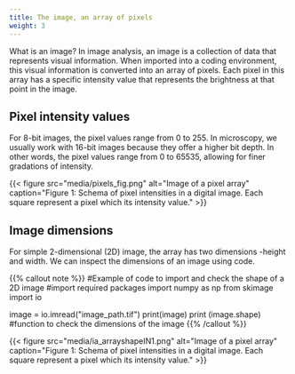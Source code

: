 ```yaml
---
title: The image, an array of pixels
weight: 3
---
```

What is an image? In image analysis, an image is a collection of data that represents visual information. When imported into a coding environment, this visual information is converted into an array of pixels. Each pixel in this array has a specific intensity value that represents the brightness at that point in the image.

## Pixel intensity values

For 8-bit images, the pixel values range from 0 to 255. In microscopy, we usually work with 16-bit images because they offer a higher bit depth. In other words, the pixel values range from 0 to 65535, allowing for finer gradations of intensity. 

{{< figure src="media/pixels_fig.png" alt="Image of a pixel array" caption="Figure 1: Schema of pixel intensities in a digital image. Each square represent a pixel which its intensity value." >}}

## Image dimensions

For simple 2-dimensional (2D) image, the array has two dimensions -height and width. We can inspect the dimensions of an image using code.

{{% callout note %}}
#Example of code to import and check the shape of a 2D image
#import required packages
import numpy as np
from skimage import io

image = io.imread("image_path.tif")
print(image)
print (image.shape) #function to check the dimensions of the image
{{% /callout %}}

{{< figure src="media/ia_arrayshapeIN1.png" alt="Image of a pixel array" caption="Figure 1: Schema of pixel intensities in a digital image. Each square represent a pixel which its intensity value." >}}